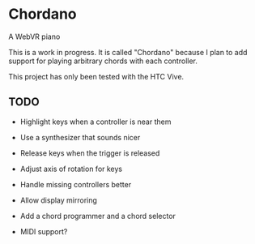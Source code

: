 # Chordano
A WebVR piano

This is a work in progress. It is called "Chordano" because I plan to add support for playing arbitrary chords with each controller.

This project has only been tested with the HTC Vive.

## TODO

- Highlight keys when a controller is near them

- Use a synthesizer that sounds nicer

- Release keys when the trigger is released

- Adjust axis of rotation for keys

- Handle missing controllers better

- Allow display mirroring

- Add a chord programmer and a chord selector

- MIDI support?
